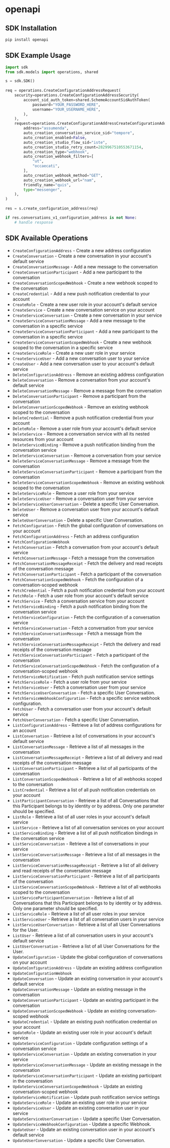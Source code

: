 # openapi

<!-- Start SDK Installation -->
## SDK Installation
```bash
pip install openapi
```
<!-- End SDK Installation -->

<!-- Start SDK Example Usage -->
## SDK Example Usage
```python
import sdk
from sdk.models import operations, shared

s = sdk.SDK()
    
req = operations.CreateConfigurationAddressRequest(
    security=operations.CreateConfigurationAddressSecurity(
        account_sid_auth_token=shared.SchemeAccountSidAuthToken(
            password="YOUR_PASSWORD_HERE",
            username="YOUR_USERNAME_HERE",
        ),
    ),
    request=operations.CreateConfigurationAddressCreateConfigurationAddressRequest(
        address="assumenda",
        auto_creation_conversation_service_sid="tempore",
        auto_creation_enabled=False,
        auto_creation_studio_flow_sid="iste",
        auto_creation_studio_retry_count=2829967510553671154,
        auto_creation_type="webhook",
        auto_creation_webhook_filters=[
            "ut",
            "occaecati",
        ],
        auto_creation_webhook_method="GET",
        auto_creation_webhook_url="nam",
        friendly_name="quis",
        type="messenger",
    ),
)
    
res = s.create_configuration_address(req)

if res.conversations_v1_configuration_address is not None:
    # handle response
```
<!-- End SDK Example Usage -->

<!-- Start SDK Available Operations -->
## SDK Available Operations
* `CreateConfigurationAddress` - Create a new address configuration
* `CreateConversation` - Create a new conversation in your account's default service
* `CreateConversationMessage` - Add a new message to the conversation
* `CreateConversationParticipant` - Add a new participant to the conversation
* `CreateConversationScopedWebhook` - Create a new webhook scoped to the conversation
* `CreateCredential` - Add a new push notification credential to your account
* `CreateRole` - Create a new user role in your account's default service
* `CreateService` - Create a new conversation service on your account
* `CreateServiceConversation` - Create a new conversation in your service
* `CreateServiceConversationMessage` - Add a new message to the conversation in a specific service
* `CreateServiceConversationParticipant` - Add a new participant to the conversation in a specific service
* `CreateServiceConversationScopedWebhook` - Create a new webhook scoped to the conversation in a specific service
* `CreateServiceRole` - Create a new user role in your service
* `CreateServiceUser` - Add a new conversation user to your service
* `CreateUser` - Add a new conversation user to your account's default service
* `DeleteConfigurationAddress` - Remove an existing address configuration
* `DeleteConversation` - Remove a conversation from your account's default service
* `DeleteConversationMessage` - Remove a message from the conversation
* `DeleteConversationParticipant` - Remove a participant from the conversation
* `DeleteConversationScopedWebhook` - Remove an existing webhook scoped to the conversation
* `DeleteCredential` - Remove a push notification credential from your account
* `DeleteRole` - Remove a user role from your account's default service
* `DeleteService` - Remove a conversation service with all its nested resources from your account
* `DeleteServiceBinding` - Remove a push notification binding from the conversation service
* `DeleteServiceConversation` - Remove a conversation from your service
* `DeleteServiceConversationMessage` - Remove a message from the conversation
* `DeleteServiceConversationParticipant` - Remove a participant from the conversation
* `DeleteServiceConversationScopedWebhook` - Remove an existing webhook scoped to the conversation
* `DeleteServiceRole` - Remove a user role from your service
* `DeleteServiceUser` - Remove a conversation user from your service
* `DeleteServiceUserConversation` - Delete a specific User Conversation.
* `DeleteUser` - Remove a conversation user from your account's default service
* `DeleteUserConversation` - Delete a specific User Conversation.
* `FetchConfiguration` - Fetch the global configuration of conversations on your account
* `FetchConfigurationAddress` - Fetch an address configuration 
* `FetchConfigurationWebhook`
* `FetchConversation` - Fetch a conversation from your account's default service
* `FetchConversationMessage` - Fetch a message from the conversation
* `FetchConversationMessageReceipt` - Fetch the delivery and read receipts of the conversation message
* `FetchConversationParticipant` - Fetch a participant of the conversation
* `FetchConversationScopedWebhook` - Fetch the configuration of a conversation-scoped webhook
* `FetchCredential` - Fetch a push notification credential from your account
* `FetchRole` - Fetch a user role from your account's default service
* `FetchService` - Fetch a conversation service from your account
* `FetchServiceBinding` - Fetch a push notification binding from the conversation service
* `FetchServiceConfiguration` - Fetch the configuration of a conversation service
* `FetchServiceConversation` - Fetch a conversation from your service
* `FetchServiceConversationMessage` - Fetch a message from the conversation
* `FetchServiceConversationMessageReceipt` - Fetch the delivery and read receipts of the conversation message
* `FetchServiceConversationParticipant` - Fetch a participant of the conversation
* `FetchServiceConversationScopedWebhook` - Fetch the configuration of a conversation-scoped webhook
* `FetchServiceNotification` - Fetch push notification service settings
* `FetchServiceRole` - Fetch a user role from your service
* `FetchServiceUser` - Fetch a conversation user from your service
* `FetchServiceUserConversation` - Fetch a specific User Conversation.
* `FetchServiceWebhookConfiguration` - Fetch a specific service webhook configuration.
* `FetchUser` - Fetch a conversation user from your account's default service
* `FetchUserConversation` - Fetch a specific User Conversation.
* `ListConfigurationAddress` - Retrieve a list of address configurations for an account
* `ListConversation` - Retrieve a list of conversations in your account's default service
* `ListConversationMessage` - Retrieve a list of all messages in the conversation
* `ListConversationMessageReceipt` - Retrieve a list of all delivery and read receipts of the conversation message
* `ListConversationParticipant` - Retrieve a list of all participants of the conversation
* `ListConversationScopedWebhook` - Retrieve a list of all webhooks scoped to the conversation
* `ListCredential` - Retrieve a list of all push notification credentials on your account
* `ListParticipantConversation` - Retrieve a list of all Conversations that this Participant belongs to by identity or by address. Only one parameter should be specified.
* `ListRole` - Retrieve a list of all user roles in your account's default service
* `ListService` - Retrieve a list of all conversation services on your account
* `ListServiceBinding` - Retrieve a list of all push notification bindings in the conversation service
* `ListServiceConversation` - Retrieve a list of conversations in your service
* `ListServiceConversationMessage` - Retrieve a list of all messages in the conversation
* `ListServiceConversationMessageReceipt` - Retrieve a list of all delivery and read receipts of the conversation message
* `ListServiceConversationParticipant` - Retrieve a list of all participants of the conversation
* `ListServiceConversationScopedWebhook` - Retrieve a list of all webhooks scoped to the conversation
* `ListServiceParticipantConversation` - Retrieve a list of all Conversations that this Participant belongs to by identity or by address. Only one parameter should be specified.
* `ListServiceRole` - Retrieve a list of all user roles in your service
* `ListServiceUser` - Retrieve a list of all conversation users in your service
* `ListServiceUserConversation` - Retrieve a list of all User Conversations for the User.
* `ListUser` - Retrieve a list of all conversation users in your account's default service
* `ListUserConversation` - Retrieve a list of all User Conversations for the User.
* `UpdateConfiguration` - Update the global configuration of conversations on your account
* `UpdateConfigurationAddress` - Update an existing address configuration
* `UpdateConfigurationWebhook`
* `UpdateConversation` - Update an existing conversation in your account's default service
* `UpdateConversationMessage` - Update an existing message in the conversation
* `UpdateConversationParticipant` - Update an existing participant in the conversation
* `UpdateConversationScopedWebhook` - Update an existing conversation-scoped webhook
* `UpdateCredential` - Update an existing push notification credential on your account
* `UpdateRole` - Update an existing user role in your account's default service
* `UpdateServiceConfiguration` - Update configuration settings of a conversation service
* `UpdateServiceConversation` - Update an existing conversation in your service
* `UpdateServiceConversationMessage` - Update an existing message in the conversation
* `UpdateServiceConversationParticipant` - Update an existing participant in the conversation
* `UpdateServiceConversationScopedWebhook` - Update an existing conversation-scoped webhook
* `UpdateServiceNotification` - Update push notification service settings
* `UpdateServiceRole` - Update an existing user role in your service
* `UpdateServiceUser` - Update an existing conversation user in your service
* `UpdateServiceUserConversation` - Update a specific User Conversation.
* `UpdateServiceWebhookConfiguration` - Update a specific Webhook.
* `UpdateUser` - Update an existing conversation user in your account's default service
* `UpdateUserConversation` - Update a specific User Conversation.

<!-- End SDK Available Operations -->